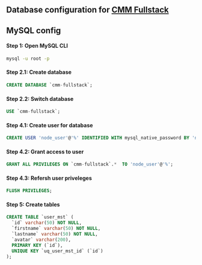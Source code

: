 ## Database configuration for [CMM Fullstack](https://github.com/akash-kansara/cmm-fullstack)

## MySQL config

#### Step 1: Open MySQL CLI
```bash
mysql -u root -p
```

#### Step 2.1: Create database
```sql
CREATE DATABASE `cmm-fullstack`;
```

#### Step 2.2: Switch database
```sql
USE `cmm-fullstack`;
```

#### Step 4.1: Create user for database
```sql
CREATE USER 'node_user'@'%' IDENTIFIED WITH mysql_native_password BY 'node_pass';
```

#### Step 4.2: Grant access to user
```sql
GRANT ALL PRIVILEGES ON `cmm-fullstack`.*  TO 'node_user'@'%';
```

#### Step 4.3: Refersh user priveleges
```sql
FLUSH PRIVILEGES;
```

#### Step 5: Create tables
```sql
CREATE TABLE `user_mst` (
  `id` varchar(50) NOT NULL,
  `firstname` varchar(50) NOT NULL,
  `lastname` varchar(50) NOT NULL,
  `avatar` varchar(200),
  PRIMARY KEY (`id`),
  UNIQUE KEY `uq_user_mst_id` (`id`)
);
```
##